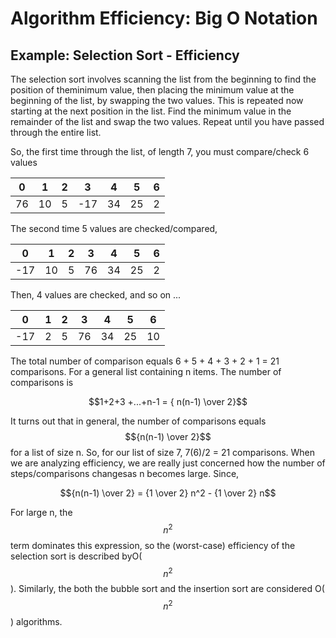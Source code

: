 # Algorithm Efficiency:  Big O Notation

## Example:  Selection Sort - Efficiency

The selection sort involves scanning the list from the beginning to find the position of theminimum value, then placing the minimum value at the beginning of the list, by swapping the two values. This is repeated now starting at the next position in the list. Find the minimum value in the remainder of the list and swap the two values. Repeat until you have passed through the entire list.

So, the first time through the list, of length 7, you must compare/check 6 values

| 0 | 1 | 2 | 3 | 4 | 5 | 6 |
| :---: | :---: | :---: | :---: | :---: | :---: | :---: |
| 76 | 10 | 5 | -17 | 34 | 25 | 2 |

The second time 5 values are checked/compared,

| 0 | 1 | 2 | 3 | 4 | 5 | 6 |
| :---: | :---: | :---: | :---: | :---: | :---: | :---: |
| -17 | 10 | 5 | 76 | 34 | 25 | 2 |

Then, 4 values are checked, and so on ...

| 0 | 1 | 2 | 3 | 4 | 5 | 6 |
| :---: | :---: | :---: | :---: | :---: | :---: | :---: |
| -17 | 2 | 5 | 76 | 34 | 25 | 10 |

The total number of comparison equals 6 + 5 + 4 + 3 + 2 + 1 = 21 comparisons. For a general list containing n items. The number of comparisons is

$$1+2+3 +...+n-1 = { n(n-1) \over 2}$$

It turns out that in general, the number of comparisons equals $${n(n-1) \over 2}$$ for a list of size n. So, for our list of size 7, 7\(6\)/2 = 21 comparisons. When we are analyzing efficiency, we are really just concerned how the number of steps/comparisons changesas n becomes large. Since,

$${n(n-1) \over 2} = {1 \over 2} n^2 - {1 \over 2} n$$

For large n, the $$n^2$$ term dominates this expression, so the \(worst-case\) efficiency of the selection sort is described byO\($$n^2$$\). Similarly, the both the bubble sort and the insertion sort are considered O\($$n^2$$\) algorithms.

